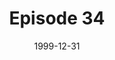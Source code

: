 ---
layout: podcast
title: Episode 34 
number: 34
subtitle: 
summary: 
date: 1999-12-31
location: https://dl.dropboxusercontent.com/s/egcl4x8nlcuu9c7/watir_podcast_34.mp3?dl=0
size: 
duration: 
---